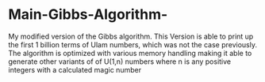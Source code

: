 # Main-Gibbs-Algorithm-
My modified version of the Gibbs algorithm. This Version is able to print up the first 1 billion terms of Ulam numbers, which was not the case previously. The algorithm is optimized with various memory handling making it able to generate other variants of of U(1,n) numbers where n is any positive integers with a calculated magic number
